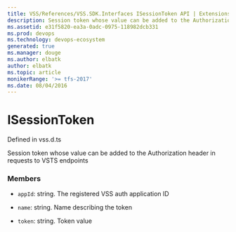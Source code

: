 ```yaml
---
title: VSS/References/VSS.SDK.Interfaces ISessionToken API | Extensions for Visual Studio Team Services
description: Session token whose value can be added to the Authorization header in requests to VSTS endpoints
ms.assetid: e31f5820-ea3a-0adc-0975-118982dcb331
ms.prod: devops
ms.technology: devops-ecosystem
generated: true
ms.manager: douge
ms.author: elbatk
author: elbatk
ms.topic: article
monikerRange: '>= tfs-2017'
ms.date: 08/04/2016
---
```


# ISessionToken

Defined in vss.d.ts


Session token whose value can be added to the Authorization header in requests to VSTS endpoints 

### Members

* `appId`: string. The registered VSS auth application ID

* `name`: string. Name describing the token

* `token`: string. Token value


